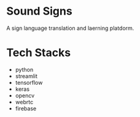 # Sound Signs
A sign language translation and laerning platdorm. 

# Tech Stacks
* python
* streamlit
* tensorflow
* keras
* opencv
* webrtc
* firebase
